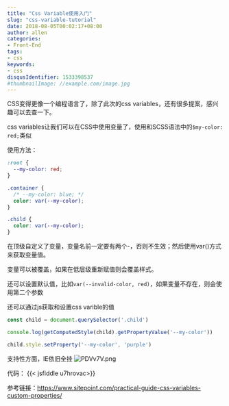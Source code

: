 ```yaml
---
title: "Css Variable使用入门"
slug: "css-variable-tutorial"
date: 2018-08-05T00:02:17+08:00
author: allen
categories:
- Front-End
tags:
- css
keywords:
- css
disqusIdentifier: 1533398537
#thumbnailImage: //example.com/image.jpg
---
```


CSS变得更像一个编程语言了，除了此次的css variables，还有很多提案，感兴趣可以去查一下。

css variables让我们可以在CSS中使用变量了，使用和SCSS语法中的`$my-color: red;`类似
<!--more-->

使用方法：
```css
:root {
  --my-color: red;
}

.container {
  /* --my-color: blue; */
  color: var(--my-color);
}

.child {
  color: var(--my-color);
}
```

在顶级自定义了变量，变量名前一定要有两个-，否则不生效；然后使用var()方式来获取变量值。

变量可以被覆盖，如果在低层级重新赋值则会覆盖样式。

还可以设置默认值，比如`var(--invalid-color, red)`，如果变量不存在，则会使用第二个参数

还可以通过js获取和设置css varible的值
```js
const child = document.querySelector('.child')

console.log(getComputedStyle(child).getPropertyValue('--my-color'))

child.style.setProperty('--my-color', 'purple')
```

支持性方面，IE依旧全挂
![PDVv7V.png](https://s1.ax1x.com/2018/08/05/PDVv7V.png)

代码：
{{< jsfiddle u7hrovac>}}

参考链接：https://www.sitepoint.com/practical-guide-css-variables-custom-properties/